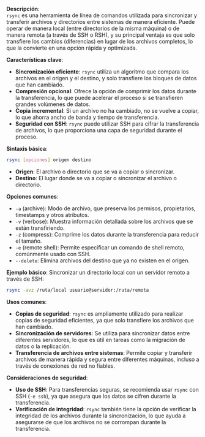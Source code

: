 **Descripción**:  
`rsync` es una herramienta de línea de comandos utilizada para sincronizar y transferir archivos y directorios entre sistemas de manera eficiente. Puede operar de manera local (entre directorios de la misma máquina) o de manera remota (a través de SSH o RSH), y su principal ventaja es que solo transfiere los cambios (diferencias) en lugar de los archivos completos, lo que la convierte en una opción rápida y optimizada.

**Características clave**:
- **Sincronización eficiente**: `rsync` utiliza un algoritmo que compara los archivos en el origen y el destino, y solo transfiere los bloques de datos que han cambiado.
- **Compresión opcional**: Ofrece la opción de comprimir los datos durante la transferencia, lo que puede acelerar el proceso si se transfieren grandes volúmenes de datos.
- **Copia incremental**: Si un archivo no ha cambiado, no se vuelve a copiar, lo que ahorra ancho de banda y tiempo de transferencia.
- **Seguridad con SSH**: `rsync` puede utilizar SSH para cifrar la transferencia de archivos, lo que proporciona una capa de seguridad durante el proceso.

**Sintaxis básica**:
```bash
rsync [opciones] origen destino
```
- **Origen**: El archivo o directorio que se va a copiar o sincronizar.
- **Destino**: El lugar donde se va a copiar o sincronizar el archivo o directorio.

**Opciones comunes**:
- `-a` (archive): Modo de archivo, que preserva los permisos, propietarios, timestamps y otros atributos.
- `-v` (verbose): Muestra información detallada sobre los archivos que se están transfiriendo.
- `-z` (compress): Comprime los datos durante la transferencia para reducir el tamaño.
- `-e` (remote shell): Permite especificar un comando de shell remoto, comúnmente usado con SSH.
- `--delete`: Elimina archivos del destino que ya no existen en el origen.

**Ejemplo básico**: Sincronizar un directorio local con un servidor remoto a través de SSH:
```bash
rsync -avz /ruta/local usuario@servidor:/ruta/remota
```
**Usos comunes**:
- **Copias de seguridad**: `rsync` es ampliamente utilizado para realizar copias de seguridad eficientes, ya que solo transfiere los archivos que han cambiado.
- **Sincronización de servidores**: Se utiliza para sincronizar datos entre diferentes servidores, lo que es útil en tareas como la migración de datos o la replicación.
- **Transferencia de archivos entre sistemas**: Permite copiar y transferir archivos de manera rápida y segura entre diferentes máquinas, incluso a través de conexiones de red no fiables.

**Consideraciones de seguridad**:
- **Uso de SSH**: Para transferencias seguras, se recomienda usar `rsync` con SSH (`-e ssh`), ya que asegura que los datos se cifren durante la transferencia.
- **Verificación de integridad**: `rsync` también tiene la opción de verificar la integridad de los archivos durante la sincronización, lo que ayuda a asegurarse de que los archivos no se corrompan durante la transferencia.

